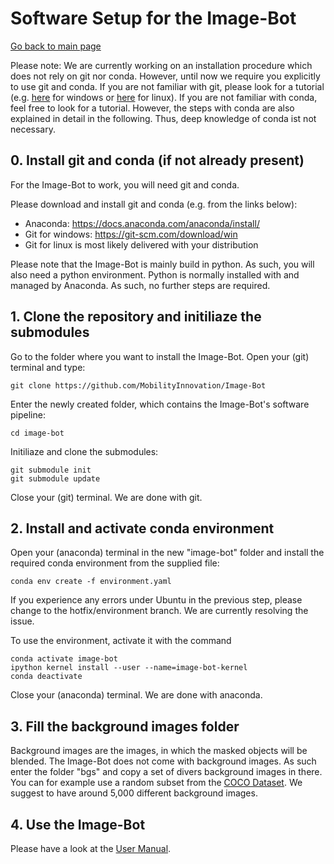 # Software Setup for the Image-Bot

[Go back to main page ](../README.md)

Please note: We are currently working on an installation procedure which does not rely on git nor conda. However, until now we require you explicitly to use git and conda.
If you are not familiar with git, please look for a tutorial (e.g. [here](https://www.computerhope.com/issues/ch001927.htm) for windows or [here](https://www.linux.com/topic/desktop/introduction-using-git/) for linux).
If you are not familiar with conda, feel free to look for a tutorial. However, the steps with conda are also explained in detail in the following. Thus, deep knowledge of conda ist not necessary.

## 0. Install git and conda (if not already present)

For the Image-Bot to work, you will need git and conda.

Please download and install git and conda (e.g. from the links below):

* Anaconda: https://docs.anaconda.com/anaconda/install/
* Git for windows: https://git-scm.com/download/win
* Git for linux is most likely delivered with your distribution

Please note that the Image-Bot is mainly build in python. As such, you will also need a python environment. Python is normally installed with and managed by Anaconda. As such, no further steps are required.

## 1. Clone the repository and initiliaze the submodules

Go to the folder where you want to install the Image-Bot. Open your (git) terminal and type:

```
git clone https://github.com/MobilityInnovation/Image-Bot
```

Enter the newly created folder, which contains the Image-Bot's software pipeline:

```
cd image-bot
```

Initiliaze and clone the submodules:

```
git submodule init
git submodule update
```

Close your (git) terminal. We are done with git.

## 2. Install and activate conda environment

Open your (anaconda) terminal in the new "image-bot" folder and install the required conda environment from the supplied file:

```
conda env create -f environment.yaml
```

If you experience any errors under Ubuntu in the previous step, please change to the hotfix/environment branch. We are currently resolving the issue.

To use the environment, activate it with the command

```
conda activate image-bot
ipython kernel install --user --name=image-bot-kernel
conda deactivate
```

Close your (anaconda) terminal. We are done with anaconda.

## 3. Fill the background images folder

Background images are the images, in which the masked objects will be blended. The Image-Bot does not come with background images. As such enter the folder "bgs" and copy a set of divers background images in there.
You can for example use a random subset from the [COCO Dataset](https://cocodataset.org/). We suggest to have around 5,000 different background images.

## 4. Use the Image-Bot

Please have a look at the [User Manual](UserManual.md).

